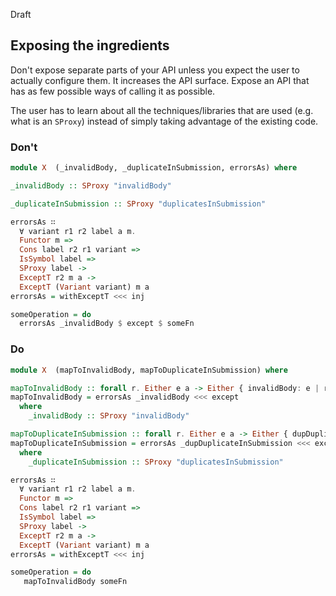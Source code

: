 
Draft

## Exposing the ingredients

Don't expose separate parts of your API unless you expect the user to actually configure them. It increases the API surface.
Expose an API that has as few possible ways of calling it as possible.

The user has to learn about all the techniques/libraries that are used (e.g. what is an `SProxy`) instead of simply taking advantage of the existing code.

### Don't

```haskell
module X  (_invalidBody, _duplicateInSubmission, errorsAs) where

_invalidBody :: SProxy "invalidBody"

_duplicateInSubmission :: SProxy "duplicatesInSubmission"

errorsAs ∷
  ∀ variant r1 r2 label a m.
  Functor m =>
  Cons label r2 r1 variant =>
  IsSymbol label =>
  SProxy label ->
  ExceptT r2 m a ->
  ExceptT (Variant variant) m a
errorsAs = withExceptT <<< inj

```

```haskell
someOperation = do
  errorsAs _invalidBody $ except $ someFn
```

### Do

```purescript
module X  (mapToInvalidBody, mapToDuplicateInSubmission) where

mapToInvalidBody :: forall r. Either e a -> Either { invalidBody: e | r }
mapToInvalidBody = errorsAs _invalidBody <<< except
  where
    _invalidBody :: SProxy "invalidBody"

mapToDuplicateInSubmission :: forall r. Either e a -> Either { dupDuplicateInSubmission: e | r }
mapToDuplicateInSubmission = errorsAs _dupDuplicateInSubmission <<< except
  where
    _duplicateInSubmission :: SProxy "duplicatesInSubmission"

errorsAs ∷
  ∀ variant r1 r2 label a m.
  Functor m =>
  Cons label r2 r1 variant =>
  IsSymbol label =>
  SProxy label ->
  ExceptT r2 m a ->
  ExceptT (Variant variant) m a
errorsAs = withExceptT <<< inj

```

```purescript
someOperation = do
   mapToInvalidBody someFn
```
